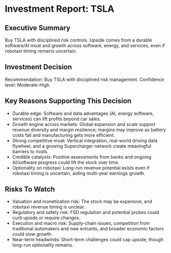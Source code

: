 # Investment Report: TSLA
## Executive Summary
Buy TSLA with disciplined risk controls. Upside comes from a durable software/AI moat and growth across software, energy, and services, even if robotaxi timing remains uncertain.

## Investment Decision
Recommendation: Buy TSLA with disciplined risk management. Confidence level: Moderate-High.

## Key Reasons Supporting This Decision
- Durable edge: Software and data advantages (AI, energy software, services) can lift profits beyond car sales.
- Growth engine across markets: Global expansion and scale support revenue diversity and margin resilience; margins may improve as battery costs fall and manufacturing gets more efficient.
- Strong competitive moat: Vertical integration, real-world driving data flywheel, and a growing Supercharger network create meaningful barriers to rivals.
- Credible catalysts: Positive assessments from banks and ongoing AI/software progress could lift the stock over time.
- Optionality on robotaxi: Long-run revenue potential exists even if robotaxi timing is uncertain, aiding multi-year earnings growth.

## Risks To Watch
- Valuation and monetization risk: The stock may be expensive, and robotaxi revenue timing is unclear.
- Regulatory and safety risk: FSD regulation and potential probes could curb upside or require changes.
- Execution and macro risk: Supply-chain issues, competition from traditional automakers and new entrants, and broader economic factors could slow growth.
- Near-term headwinds: Short-term challenges could cap upside, though long-run optionality remains.